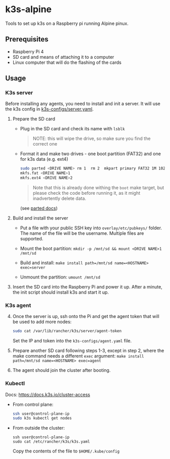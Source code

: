 # k3s-alpine

Tools to set up k3s on a Raspberry pi running Alpine pinux.

## Prerequisites

- Raspberry Pi 4
- SD card and means of attaching it to a computer
- Linux computer that will do the flashing of the cards

## Usage

### K3s server

Before installing any agents, you need to install and init a server.
It will use the k3s config in [k3s-configs/server.yaml](k3s-configs/server.yaml).

1. Prepare the SD card

    - Plug in the SD card and check its name with `lsblk`

        > NOTE: this will wipe the drive, so make sure you find the correct one

    - Format it and make two drives - one boot partition (FAT32) and one for k3s data (e.g. ext4)

        ```bash
        sudo parted <DRIVE NAME> rm 1  rm 2  mkpart primary FAT32 1M 1024M  mkpart primary FAT32 1024M 100%  set 1 boot on  print
        mkfs.fat <DRIVE NAME>1
        mkfs.ext4 <DRIVE NAME>2
        ```
        
        > Note that this is already done withing the `boot` make target, but please check the code before running it, as it might inadvertently delete data.

        (see [parted docs](https://www.gnu.org/software/parted/manual/parted.html))

2. Build and install the server

    - Put a file with your public SSH key into `overlay/etc/pubkeys/` folder. The name of the file will be the username. Multiple files are supported.

    - Mount the boot partition: `mkdir -p /mnt/sd && mount <DRIVE NAME>1 /mnt/sd`

    - Build and install: `make install path=/mnt/sd name=<HOSTNAME> exec=server`

    - Unmount the partition: `umount /mnt/sd`

3. Insert the SD card into the Raspberry Pi and power it up. After a minute, the init script should install k3s and start it up.

### K3s agent

4. Once the server is up, ssh onto the Pi and get the agent token that will be used to add more nodes:

    ```bash
    sudo cat /var/lib/rancher/k3s/server/agent-token
    ```

    Set the IP and token into the `k3s-configs/agent.yaml` file.

5. Prepare another SD card following steps 1-3, except in step 2, where the make command needs a different `exec` argument: `make install path=/mnt/sd name=<HOSTNAME> exec=agent`

6. The agent should join the cluster after booting.

### Kubectl

Docs: https://docs.k3s.io/cluster-access

- From control plane:

    ```bash
    ssh user@control-plane-ip
    sudo k3s kubectl get nodes
    ```

- From outside the cluster:

    ```
    ssh user@control-plane-ip
    sudo cat /etc/rancher/k3s/k3s.yaml
    ```

    Copy the contents of the file to `$HOME/.kube/config`
